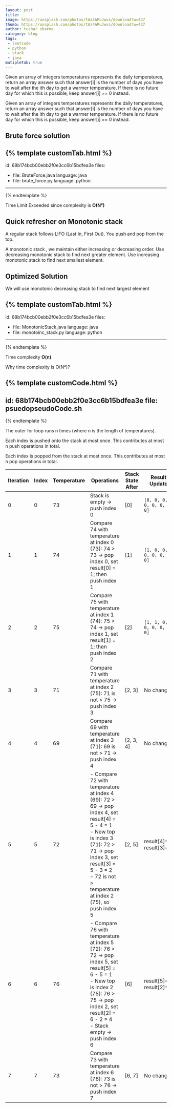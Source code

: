 ```yaml
---
layout: post
title: 
image: https://unsplash.com/photos/tAz4APuJwvs/download?w=437
thumb: https://unsplash.com/photos/tAz4APuJwvs/download?w=437
author: tushar sharma
category: blog
tags:
 - leetcode
 - python
 - stack
 - java
mutipleTab: true
---
```


Given an array of integers temperatures represents the daily temperatures, return an array answer such that answer[i] is the number of days you have to wait after the ith day to get a warmer temperature. If there is no future day for which this is possible, keep answer[i] == 0 instead.<!-- truncate_here -->

Given an array of integers temperatures represents the daily temperatures, return an array answer such that answer[i] is the number of days you have to wait after the ith day to get a warmer temperature. If there is no future day for which this is possible, keep answer[i] == 0 instead.


## Brute force solution

{% template  customTab.html %}
---
id: 68b174bcb00ebb2f0e3cc6b15bdfea3e
files:
  - file: BruteForce.java
    language: java
  - file: brute_force.py
    language: python
---
{% endtemplate %}

Time Limit Exceeded since complexity is **O(N²)**

## Quick refresher on Monotonic stack

A regular stack follows LIFO (Last In, First Out). You push and pop from the top. 

A monotonic stack , we maintain either increasing or decreasing order. Use decreasing monotonic stack to find next greater element. Use increasing monotonic stack to find next smallest element.

## Optimized Solution

We will use monotonic decreasing stack to find next largest element

{% template  customTab.html %}
---
id: 68b174bcb00ebb2f0e3cc6b15bdfea3e
files:
  - file: MonotonicStack.java
    language: java
  - file: monotoinc_stack.py
    language: python
---
{% endtemplate %}

Time complexity **O(n)**

Why time complexity is O(N²)?

{% template  customCode.html %}
---
id: 68b174bcb00ebb2f0e3cc6b15bdfea3e
file: psuedopseudoCode.sh
---
{% endtemplate %}

The outer for loop runs n times (where n is the length of temperatures).

Each index is pushed onto the stack at most once. This contributes at most n push operations in total.

Each index is popped from the stack at most once. This contributes at most n pop operations in total.

| Iteration | Index | Temperature | Operations                                                                                                                                                          | Stack State After          | Result Update              |
|-----------|-------|-------------|---------------------------------------------------------------------------------------------------------------------------------------------------------------------|----------------------------|----------------------------|
| 0         | 0     | 73          | Stack is empty → push index 0                                                                                                                                        | [0]                        | `[0, 0, 0, 0, 0, 0, 0, 0]`  |
| 1         | 1     | 74          | Compare 74 with temperature at index 0 (73): 74 > 73 → pop index 0, set result[0] = 1; then push index 1                                                            | [1]                        | `[1, 0, 0, 0, 0, 0, 0, 0]`  |
| 2         | 2     | 75          | Compare 75 with temperature at index 1 (74): 75 > 74 → pop index 1, set result[1] = 1; then push index 2                                                            | [2]                        | `[1, 1, 0, 0, 0, 0, 0, 0]`  |
| 3         | 3     | 71          | Compare 71 with temperature at index 2 (75): 71 is not > 75 → push index 3                                                                                            | [2, 3]                     | No change                  |
| 4         | 4     | 69          | Compare 69 with temperature at index 3 (71): 69 is not > 71 → push index 4                                                                                            | [2, 3, 4]                  | No change                  |
| 5         | 5     | 72          | - Compare 72 with temperature at index 4 (69): 72 > 69 → pop index 4, set result[4] = 5 - 4 = 1<br>- New top is index 3 (71): 72 > 71 → pop index 3, set result[3] = 5 - 3 = 2<br>- 72 is not > temperature at index 2 (75), so push index 5 | [2, 5]                     | result[4]=1, result[3]=2     |
| 6         | 6     | 76          | - Compare 76 with temperature at index 5 (72): 76 > 72 → pop index 5, set result[5] = 6 - 5 = 1<br>- New top is index 2 (75): 76 > 75 → pop index 2, set result[2] = 6 - 2 = 4<br>- Stack empty → push index 6   | [6]                        | result[5]=1, result[2]=4     |
| 7         | 7     | 73          | Compare 73 with temperature at index 6 (76): 73 is not > 76 → push index 7                                                                                            | [6, 7]                     | No change                  |
